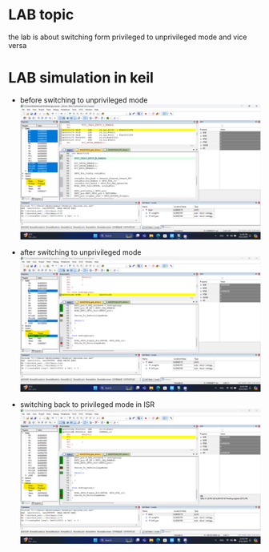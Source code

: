 # LAB topic
the lab is about switching form privileged to unprivileged mode and vice versa

# LAB simulation in keil
- before switching to unprivileged mode 
![Alt text](./before_switching.png)

- after switching to unprivileged mode 
![Alt text](./after_switching.png)

- switching back to privileged mode in ISR
![Alt text](./switching_back_to_privillaged.png)